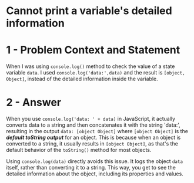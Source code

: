 # Cannot print a variable's detailed information

# 1 - Problem Context and Statement
When I was using `console.log()` method to check the value of a state variable `data`. I used `console.log('data:',data)`
and the result is `[object, Object]`, instead of the detailed information inside the variable.

# 2 - Answer
When you use `console.log('data: ' + data)` in JavaScript, it actually converts data to a string and then concatenates it 
with the string 'data:', resulting in the output `data: [object Object]` where `[object Object]` is the **_default toString 
output_** for an object. This is because when an object is converted to
a string, it usually results in `[object Object]`, as that's the default behavior of the `toString()` method for most objects.

Using `console.log(data)` directly avoids this issue. It logs the object `data` itself, rather than converting it to a string. 
This way, you get to see the detailed information about the object, including its properties and values.